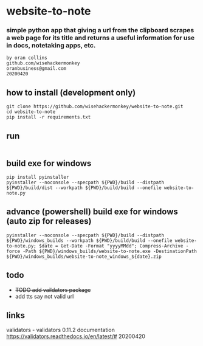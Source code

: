 # website-to-note
### simple python app that giving a url from the clipboard scrapes a web page for its title and returns a useful information for use in docs, notetaking apps, etc.
```
by oran collins
github.com/wisehackermonkey
oranbusiness@gmail.com
20200420
```

## how to install (development only)
```
git clone https://github.com/wisehackermonkey/website-to-note.git
cd website-to-note
pip install -r requirements.txt
```

## run
```
```

## build exe for windows
```
pip install pyinstaller
pyinstaller --noconsole --specpath ${PWD}/build --distpath ${PWD}/build/dist --workpath ${PWD}/build/build --onefile website-to-note.py
```

## advance (powershell) build exe for windows (auto zip for releases)
```
pyinstaller --noconsole --specpath ${PWD}/build --distpath ${PWD}/windows_builds --workpath ${PWD}/build/build --onefile website-to-note.py; $date = Get-Date -Format "yyyyMMdd"; Compress-Archive -force -Path ${PWD}/windows_builds/website-to-note.exe -DestinationPath ${PWD}/windows_builds/website-to-note_windows_${date}.zip
```

## todo
-  ~~TODO add vaildators package~~
-  add tts say not valid url


## links

validators - validators 0.11.2 documentation
https://validators.readthedocs.io/en/latest/#
20200420
